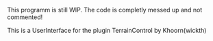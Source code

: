 This programm is still WIP.
The code is completly messed up and not commented!

This is a UserInterface for the plugin TerrainControl by Khoorn(wickth)
